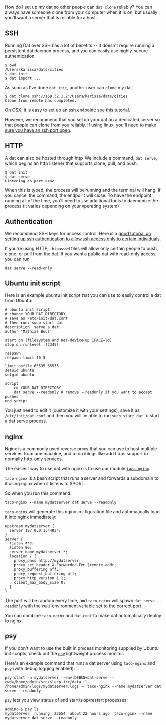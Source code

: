 How do I set up my dat so other people can `dat clone` reliably? You can always have someone clone from your computer when it is on, but usually you'll want a server that is reliable for a host.

## SSH

Running Dat over SSH has a lot of benefits -- it doesn't require running a persistent dat daemon process, and you can easily use highly-secure authentication.

```
$ pwd
/Users/karissa/dats/cities
$ dat init
$ dat import ...
```

As soon as I've done `dat init`, another user can `clone` my dat.

```
$ dat clone ssh://169.32.1.2:/Users/karissa/dats/cities
Clone from remote has completed.
```

On OSX, it is easy to set up an ssh endpoint: [see this tutorial](https://support.apple.com/kb/PH18726?locale=en_US).

However, we recommend that you set up your dat on a dedicated server so that people can clone from you reliably. If using linux, you'll need to [make sure you have an ssh port open](http://www.cyberciti.biz/faq/linux-open-iptables-firewall-port-22-23/).

## HTTP

A dat can also be hosted through http. We include a command, `dat serve`, which begins an http listener that supports clone, pull, and push.

```
$ dat init
$ dat serve
Listening on port 6442
```

When this is typed, the process will be running and the terminal will hang. If you cancel the command, the endpoint will close. To have the endpoint running all of the time, you'll need to use additional tools to daemonize the process (it varies depending on your operating system)

## Authentication

We recommend SSH keys for access control. Here is a [good tutorial on setting up ssh authentication to allow ssh access only to certain individuals](https://www.digitalocean.com/community/tutorials/how-to-set-up-ssh-keys--2).

If you're using HTTP, `.htpasswd` files will allow only certain people to push, clone, or pull from the dat. If you want a public dat with read-only access, you can run

```
dat serve --read-only
```

## Ubuntu init script

Here is an example ubuntu init script that you can use to easily control a dat from Ubuntu:

```
# ubuntu init script
# change YOUR_DAT_DIRECTORY
# save as /etc/init/dat.conf
# then run: sudo start dat
description 'serve a dat'
author 'Mathias Buus'

start on (filesystem and net-device-up IFACE=lo)
stop on runlevel [!2345]

respawn
respawn limit 10 5

limit nofile 65535 65535
setuid ubuntu
setgid ubuntu

script
	cd YOUR_DAT_DIRECTORY
	dat serve --readonly # remove --readonly if you want to accept pushes
end script
```

You just need to edit it (customize it with your settings), save it as `/etc/init/dat.conf` and then you will be able to run `sudo start dat` to start a dat serve process.

## nginx

Nginx is a commonly used reverse proxy that you can use to host multiple services from one machine, and to do things like add https support to normally http-only services.

The easiest way to use dat with nginx is to use our module [`taco-nginx`](https://www.npmjs.com/package/taco-nginx).

`taco-nginx` is a bash script that runs a server and forwards a subdomain to it using nginx when it listens to $PORT.

So when you run this command:

```
taco-nginx --name mydatserver dat serve --readonly
```

`taco-nginx` will generate this nginx configuration file and automatically load it into nginx immediately:

```
upstream mydatserver {
  server 127.0.0.1:44034;
}
server {
  listen 443;
  listen 80;
  server_name mydatserver.*;
  location / {
    proxy_pass http://mydatserver;
    proxy_set_header X-Forwarded-For $remote_addr;
    proxy_buffering off;
    proxy_request_buffering off;
    proxy_http_version 1.1;
    client_max_body_size 0;
  }
}
```

The port will be random every time, and `taco-nginx` will spawn `dat serve --readonly` with the `PORT` environment variable set to the correct port.

You can combine `taco-nginx` and `dat.conf` to make dat automatically deploy to nginx.

## psy

If you don't want to use the built in process monitoring supplied by Ubuntu init scripts, check out the [`psy`](https://www.npmjs.com/package/psy) lightweight process monitor.

Here's an example command that runs a dat server using `taco-nginx` and `psy` (with debug logging enabled):

```
psy start -n mydatserver --env.DEBUG=dat-serve --cwd=/home/admin/src/sleep-irc/data -l /home/admin/logs/mydatserver.logs -- taco-nginx --name mydatserver dat serve --readonly
```

`psy` lets you view status of and start/stop/restart processes:

```
admin:~$ psy ls
mydatserver  running  22654  about 22 hours ago  taco-nginx --name mydatserver dat serve --readonly
```
